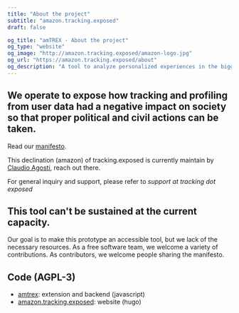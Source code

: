 ```yaml
---
title: "About the project"
subtitle: "amazon.tracking.exposed"
draft: false

og_title: "amTREX - About the project"
og_type: "website"
og_image: "http://amazon.tracking.exposed/amazon-logo.jpg"
og_url: "https://amazon.tracking.exposed/about"
og_description: "A tool to analyze personalized experiences in the biggest retail company"
---
```



## We operate to expose how tracking and profiling from user data had a negative impact on society so that proper political and civil actions can be taken.

Read our [manifesto](https://tracking.exposed/manifesto). 

This declination (amazon) of tracking.exposed is currently maintain by [Claudio Agosti](https://twitter.com/_vecna), reach out there. 

For general inquiry and support, please refer to *support at tracking dot exposed*

## This tool can't be sustained at the current capacity. 

Our goal is to make this prototype an accessible tool, but we lack of the necessary resources.
As a free software team, we welcome a variety of contributions. As contributors, we welcome people sharing the manifesto.

## Code (AGPL-3)

* [amtrex](https://github.com/tracking-exposed/amtrex): extension and backend (javascript)
* [amazon.tracking.exposed](https://github.com/tracking-exposed/amazon.tracking.exposed): website (hugo)
